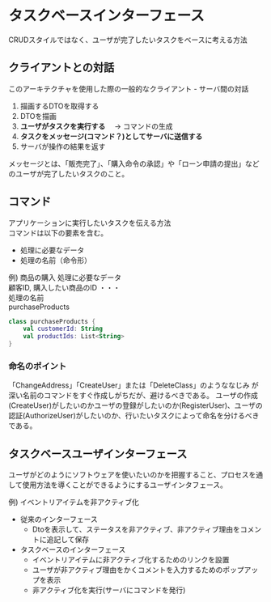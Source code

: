 # タスクベースインターフェース
CRUDスタイルではなく、ユーザが完了したいタスクをベースに考える方法

## クライアントとの対話
このアーキテクチャを使用した際の一般的なクライアント - サーバ間の対話

1. 描画するDTOを取得する
1. DTOを描画
1. __ユーザがタスクを実行する__　 -> コマンドの生成
1. __タスクをメッセージ(コマンド？)としてサーバに送信する__
1. サーバが操作の結果を返す

メッセージとは、「販売完了」、「購入命令の承認」や「ローン申請の提出」などのユーザが完了したいタスクのこと。

## コマンド
アプリケーションに実行したいタスクを伝える方法  
コマンドは以下の要素を含む。

* 処理に必要なデータ
* 処理の名前（命令形）

例) 商品の購入
処理に必要なデータ  
顧客ID, 購入したい商品のID ・・・  
処理の名前  
purchaseProducts

```kotlin
class purchaseProducts {
    val customerId: String
    val productIds: List<String>
}

```

### 命名のポイント
「ChangeAddress」「CreateUser」または「DeleteClass」のようななじみ が深い名前のコマンドをすぐ作成しがちだが、避けるべきである。
ユーザの作成(CreateUser)がしたいのかユーザの登録がしたいのか(RegisterUser)、ユーザの認証(AuthorizeUser)がしたいのか、行いたいタスクによって命名を分けるべきである。

## タスクベースユーザインターフェース
ユーザがどのようにソフトウェアを使いたいのかを把握すること、プロセスを通して使用方法を導くことができるようにするユーザインタフェース。

例) イベントリアイテムを非アクティブ化  
* 従来のインターフェース
    - Dtoを表示して、ステータスを非アクティブ、非アクティブ理由をコメントに追記して保存
* タスクベースのインターフェース
    - イベントリアイテムに非アクティブ化するためのリンクを設置
    - ユーザが非アクティブ理由をかくコメントを入力するためのポップアップを表示
    - 非アクティブ化を実行(サーバにコマンドを発行)

